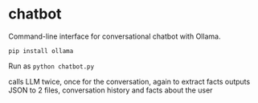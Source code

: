 # chatbot

Command-line interface for conversational chatbot with Ollama.

`pip install ollama`

Run as `python chatbot.py`

calls LLM twice, once for the conversation, again to extract facts
outputs JSON to 2 files, conversation history and facts about the user